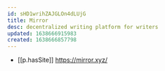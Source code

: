 ```yaml
---
id: sHD1wrihZAJGLOn4dLUjG
title: Mirror
desc: decentralized writing platform for writers
updated: 1638666915983
created: 1638666857798
---
```



- [[p.hasSite]] https://mirror.xyz/

